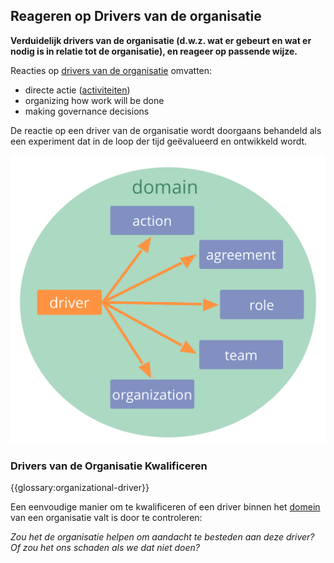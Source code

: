 ## Reageren op Drivers van de organisatie

**Verduidelijk drivers van de organisatie (d.w.z. wat er gebeurt en wat er nodig is in relatie tot de organisatie), en reageer op passende wijze.**

Reacties op [drivers van de organisatie](glossary:organizational-driver) omvatten:

- directe actie ([activiteiten](glossary:operations))
- organizing how work will be done 
- making governance decisions

De reactie op een driver van de organisatie wordt doorgaans behandeld als een experiment dat in de loop der tijd geëvalueerd en ontwikkeld wordt.

![Mogelijke reacties op drivers van de organisatie](img/driver-domain/driver-response-full.png)

### Drivers van de Organisatie Kwalificeren

{{glossary:organizational-driver}}

Een eenvoudige manier om te kwalificeren of een driver binnen het [domein](glossary:domain) van een organisatie valt is door te controleren:

*Zou het de organisatie helpen om aandacht te besteden aan deze driver? Of zou het ons schaden als we dat niet doen?*
